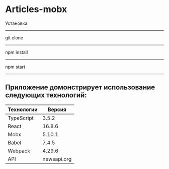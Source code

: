 # Articles-mobx

Установка: 
***
git clone
***
npm install
***
npm start
***

Приложение домонстрирует использование следующих технологий:  
------------------
Технологии|Версия
----------|---------
TypeScript|3.5.2
React     |16.8.6
Mobx      |5.10.1
Babel     |7.4.5
Webpack   |4.29.6
API       |newsapi.org
